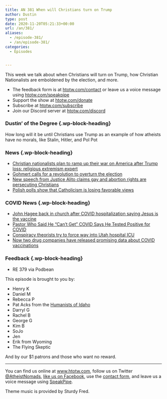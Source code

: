 ```yaml
---
title: AN 381 When will Christians turn on Trump
author: Dustin
type: post
date: 2020-11-20T05:21:33+00:00
url: /an/381/
aliases:
  - /episode-381/
  - /an/episode-381/
categories:
  - Episodes


---
```

<div id="buzzsprout-player-10552728"></div><script src="https://www.buzzsprout.com/1983601/10552728-381-when-will-christians-turn-on-trump.js?container_id=buzzsprout-player-10552728&player=small" type="text/javascript" charset="utf-8"></script>

This week we talk about when Christians will turn on Trump, how Christian Nationalists are emboldened by the election, and more.

<!--more-->

* The feedback form is at [htotw.com/contact](https://htotw.com/contact) or leave us a voice message using <a href="https://htotw.com/speakpipe" target="_blank" rel="noopener noreferrer">htotw.com/speakpipe</a>
* Support the show at <a href="https://htotw.com/donate" target="_blank" rel="payment noopener noreferrer">htotw.com/donate</a>
* Subscribe at <a href="https://htotw.com/subscribe" target="_blank" rel="noopener noreferrer">htotw.com/subscribe</a>
* Join our Discord server at <a href="https://htotw.com/discord" target="_blank" rel="noopener noreferrer">htotw.com/discord</a>

### Dustin’ of the Degree {.wp-block-heading}

How long will it be until Christians use Trump as an example of how atheists have no morals, like Stalin, Hitler, and Pol Pot

### News {.wp-block-heading}

  * [Christian nationalists plan to ramp up their war on America after Trump loss: religious extremism expert][1]
  * [Gohmert calls for a revolution to overturn the election][2]
  * [New speech from Justice Alito claims gay and abortion rights are persecuting Christians][3]
  * [Polish polls show that Catholicism is losing favorable views][4]

### COVID News {.wp-block-heading}

  * [John Hagee back in church after COVID hospitalization saying Jesus is the vaccine][5]
  * [Pastor Who Said He “Can’t Get” COVID Says He Tested Positive for COVID][6]
  * [Conspiracy theorists try to force way into Utah hospital ICU][7]
  * [Now two drug companies have released promising data about COVID vaccinations][8]

### Feedback {.wp-block-heading}

  * RE 379 via Podbean

This episode is brought to you by:

  * Henry K
  * Daniel M
  * Rebecca P
  * Pat Acks from the <a href="https://www.humanistsofidaho.org" target="_blank" rel="noopener noreferrer">Humanists of Idaho</a>
  * Darryl G
  * Rachel B
  * George G
  * Kim B
  * SoJo
  * Jen
  * Erik from Wyoming
  * The Flying Skeptic

And by our $1 patrons and those who want no reward.

<hr class="wp-block-separator" />

You can find us online at <a href="https://www.htotw.com/" target="_blank" rel="noopener noreferrer">www.htotw.com</a>, follow us on Twitter <a href="https://htotw.com/twitter" target="_blank" rel="noopener noreferrer">@AtheistNomads</a>, <a href="https://htotw.com/facebook" target="_blank" rel="noopener noreferrer">like us on Facebook</a>, use the [contact form](https://htotw.com/contact), and leave us a voice message using <a href="https://htotw.com/speakpipe" target="_blank" rel="noopener noreferrer">SpeakPipe</a>.

Theme music is provided by Sturdy Fred.

 [1]: https://www.rawstory.com/2020/11/christian-nationalists-plan-to-ramp-up-their-war-on-america-after-trump-loss-religious-extremism-expert/
 [2]: https://www.dallasnews.com/news/politics/2020/11/16/rep-louie-gohmert-sees-revolution-as-option-in-face-of-cheated-election/
 [3]: https://www.politico.com/news/2020/11/13/alito-speech-religious-freedom-436412
 [4]: https://notesfrompoland.com/2020/11/16/only-9-of-young-people-in-poland-view-catholic-church-positively-finds-poll/
 [5]: https://friendlyatheist.patheos.com/2020/11/16/pastor-hospitalized-for-covid-we-have-a-vaccine-the-name-is-jesus-christ/
 [6]: https://friendlyatheist.patheos.com/2020/11/17/pastor-who-said-he-cant-get-covid-says-he-tested-positive-for-covid/
 [7]: https://www.ksl.com/article/50047970/utah-valley-hospital-strained-by-conspiracy-theorists-trying-to-enter-icu
 [8]: https://www.theguardian.com/world/2020/nov/16/moderna-covid-vaccine-candidate-almost-95-effective-trials-show?CMP=Share_iOSApp_Other